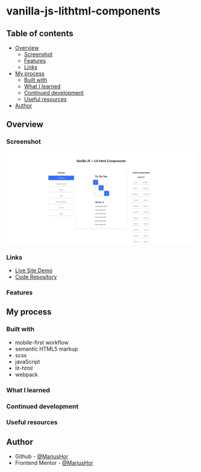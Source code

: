 # vanilla-js-lithtml-components

## Table of contents

- [Overview](#overview)
  - [Screenshot](#screenshot)
  - [Features](#features)
  - [Links](#links)
- [My process](#my-process)
  - [Built with](#built-with)
  - [What I learned](#what-i-learned)
  - [Continued development](#continued-development)
  - [Useful resources](#useful-resources)
- [Author](#author)

## Overview

### Screenshot

![](./src/assets/live-site-screenshot.png)

### Links

- [Live Site Demo](https://vanilla-js-lit-html-components.netlify.app/)
- [Code Repository](https://github.com/MariusHor/vanilla-js-lithtml-components)

### Features

## My process

### Built with

- mobile-first workflow
- semantic HTML5 markup
- scss
- javaScript
- lit-html
- webpack

### What I learned

### Continued development

### Useful resources

## Author

- Github - [@MariusHor](https://github.com/MariusHor/)
- Frontend Mentor - [@MariusHor](https://www.frontendmentor.io/profile/MariusHor)

